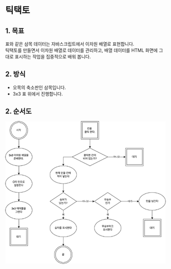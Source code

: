 # 틱택토

## 1. 목표  
표와 같은 삼목 데이터는 자바스크립트에서 이차원 배열로 표현합니다.  
틱택토를 만들면서 이차원 배열로 데이터를 관리하고, 배열 데이터를 HTML 화면에 그대로 표시하는 작업을 집중적으로 배워 봅니다.  
  
## 2. 방식  
- 오목의 축소판인 삼목입니다.  
- 3x3 표 위에서 진행합니다.  
  
## 2. 순서도  
![계산기 순서도](./flowChart.png)